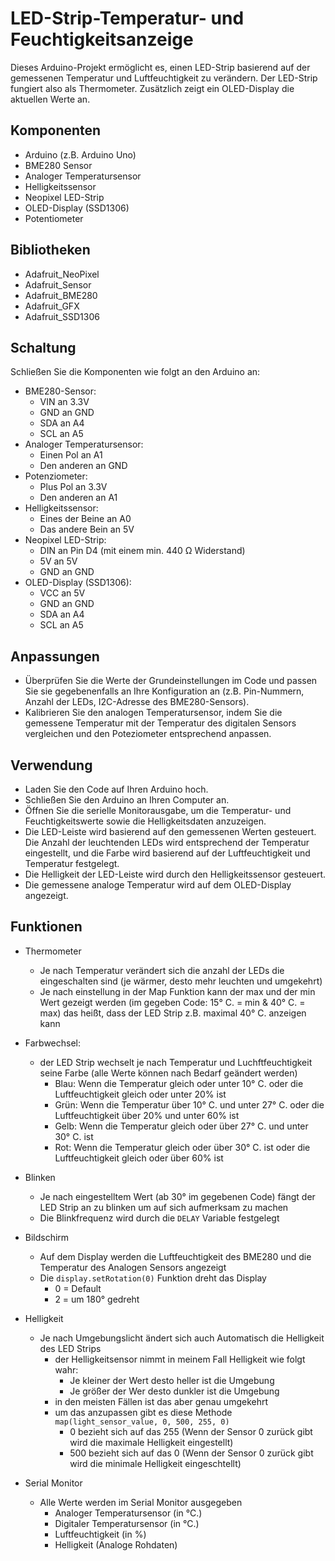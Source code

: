 
# LED-Strip-Temperatur- und Feuchtigkeitsanzeige
Dieses Arduino-Projekt ermöglicht es, einen LED-Strip basierend auf der gemessenen Temperatur und Luftfeuchtigkeit zu verändern. Der LED-Strip fungiert also als Thermometer. Zusätzlich zeigt ein OLED-Display die aktuellen Werte an.

## Komponenten

- Arduino (z.B. Arduino Uno)
- BME280 Sensor
- Analoger Temperatursensor
- Helligkeitssensor
- Neopixel LED-Strip
- OLED-Display (SSD1306)
- Potentiometer

## Bibliotheken

- Adafruit_NeoPixel
- Adafruit_Sensor
- Adafruit_BME280
- Adafruit_GFX
- Adafruit_SSD1306

## Schaltung

Schließen Sie die Komponenten wie folgt an den Arduino an:

- BME280-Sensor:
  - VIN an 3.3V
  - GND an GND
  - SDA an A4
  - SCL an A5
- Analoger Temperatursensor:
  - Einen Pol an A1
  - Den anderen an GND
- Potenziometer:
  - Plus Pol an 3.3V
  - Den anderen an A1
- Helligkeitssensor:
  - Eines der Beine an A0
  - Das andere Bein an 5V
- Neopixel LED-Strip:
  - DIN an Pin D4 (mit einem min. 440 Ω Widerstand)
  - 5V an 5V
  - GND an GND
- OLED-Display (SSD1306):
  - VCC an 5V
  - GND an GND
  - SDA an A4
  - SCL an A5

## Anpassungen

- Überprüfen Sie die Werte der Grundeinstellungen im Code und passen Sie sie gegebenenfalls an Ihre Konfiguration an (z.B. Pin-Nummern, Anzahl der LEDs, I2C-Adresse des BME280-Sensors).
- Kalibrieren Sie den analogen Temperatursensor, indem Sie die gemessene Temperatur mit der Temperatur des digitalen Sensors vergleichen und den Poteziometer entsprechend anpassen.

## Verwendung

- Laden Sie den Code auf Ihren Arduino hoch.
- Schließen Sie den Arduino an Ihren Computer an.
- Öffnen Sie die serielle Monitorausgabe, um die Temperatur- und Feuchtigkeitswerte sowie die Helligkeitsdaten anzuzeigen.
- Die LED-Leiste wird basierend auf den gemessenen Werten gesteuert. Die Anzahl der leuchtenden LEDs wird entsprechend der Temperatur eingestellt, und die Farbe wird basierend auf der Luftfeuchtigkeit und Temperatur festgelegt.
- Die Helligkeit der LED-Leiste wird durch den Helligkeitssensor gesteuert.
- Die gemessene analoge Temperatur wird auf dem OLED-Display angezeigt.

## Funktionen

- Thermometer
  - Je nach Temperatur verändert sich die anzahl der LEDs die eingeschalten sind (je wärmer, desto mehr leuchten und umgekehrt)
  - Je nach einstellung in der Map Funktion kann der max und der min Wert gezeigt werden (im gegeben Code: 15° C. = min & 40° C. = max) das heißt, dass der LED Strip z.B. maximal 40° C. anzeigen kann
- Farbwechsel:
  - der LED Strip wechselt je nach Temperatur und Luchftfeuchtigkeit seine Farbe (alle Werte können nach Bedarf geändert werden)
    - Blau: Wenn die Temperatur gleich oder unter 10° C. oder die Luftfeuchtigkeit gleich oder unter 20% ist
    - Grün: Wenn die Temperatur über 10° C. und unter 27° C. oder die Luftfeuchtigkeit über 20% und unter 60% ist
    - Gelb: Wenn die Temperatur gleich oder über 27° C. und unter 30° C. ist
    - Rot: Wenn die Temperatur gleich oder über 30° C. ist oder die Luftfeuchtigkeit gleich oder über 60% ist
- Blinken

  - Je nach eingestelltem Wert (ab 30° im gegebenen Code) fängt der LED Strip an zu blinken um auf sich aufmerksam zu machen
  - Die Blinkfrequenz wird durch die `DELAY` Variable festgelegt

- Bildschirm
  - Auf dem Display werden die Luftfeuchtigkeit des BME280 und die Temperatur des Analogen Sensors angezeigt
  - Die `display.setRotation(0)` Funktion dreht das Display
    - 0 = Default
    - 2 = um 180° gedreht
- Helligkeit
  - Je nach Umgebungslicht ändert sich auch Automatisch die Helligkeit des LED Strips
    - der Helligkeitsensor nimmt in meinem Fall Helligkeit wie folgt wahr:
      - Je kleiner der Wert desto heller ist die Umgebung
      - Je größer der Wer desto dunkler ist die Umgebung
    - in den meisten Fällen ist das aber genau umgekehrt
    - um das anzupassen gibt es diese Methode `map(light_sensor_value, 0, 500, 255, 0)`
      - 0 bezieht sich auf das 255 (Wenn der Sensor 0 zurück gibt wird die maximale Helligkeit eingestellt)
      - 500 bezieht sich auf das 0 (Wenn der Sensor 0 zurück gibt wird die minimale Helligkeit eingeschtellt)
- Serial Monitor
  - Alle Werte werden im Serial Monitor ausgegeben
    - Analoger Temperatursensor (in °C.)
    - Digitaler Temperatursensor (in °C.)
    - Luftfeuchtigkeit (in %)
    - Helligkeit (Analoge Rohdaten)
